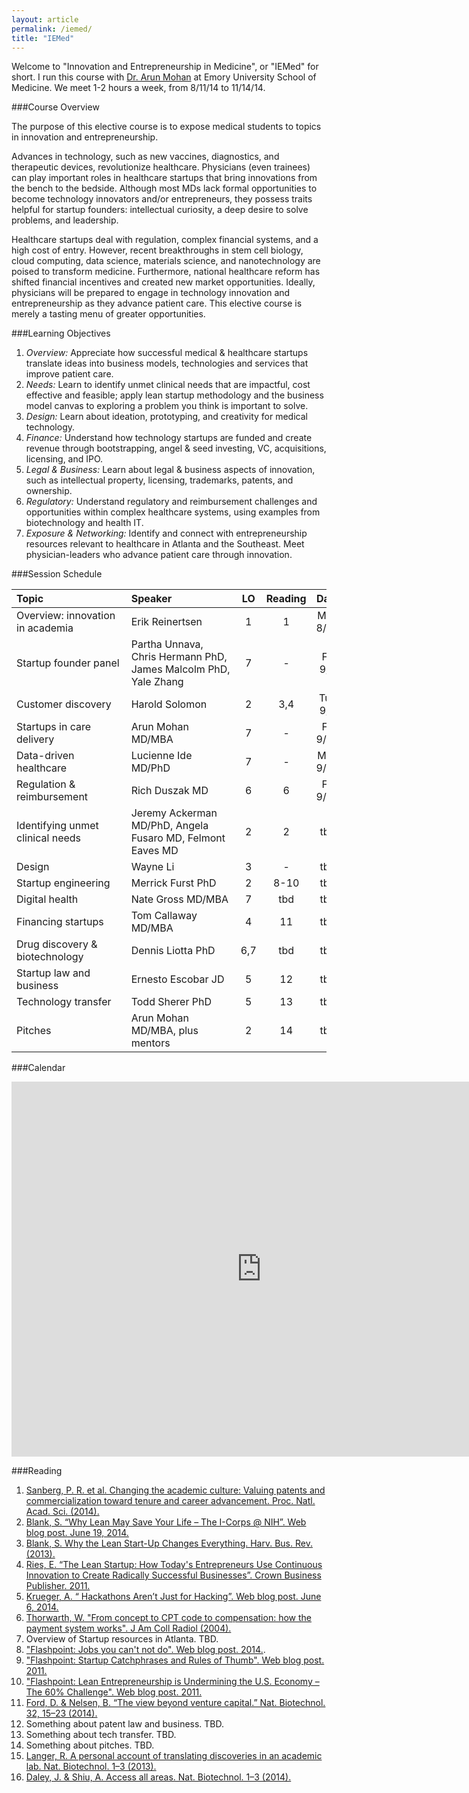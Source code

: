 ```yaml
---
layout: article
permalink: /iemed/
title: "IEMed"
---
```


Welcome to "Innovation and Entrepreneurship in Medicine", or "IEMed" for short. I run this course with [Dr. Arun Mohan](http://apollomd.com/emergency-department-management/emergency-medicine-management/leadership/arun-mohan-md/) at Emory University School of Medicine. We meet 1-2 hours a week, from 8/11/14 to 11/14/14.

###Course Overview

The purpose of this elective course is to expose medical students to topics in innovation and entrepreneurship.

Advances in technology, such as new vaccines, diagnostics, and therapeutic devices, revolutionize healthcare. Physicians (even trainees) can play important roles in healthcare startups that bring innovations from the bench to the bedside. Although most MDs lack formal opportunities to become technology innovators and/or entrepreneurs, they possess traits helpful for startup founders: intellectual curiosity, a deep desire to solve problems, and leadership.

Healthcare startups deal with regulation, complex financial systems, and a high cost of entry. However, recent breakthroughs in stem cell biology, cloud computing, data science, materials science, and nanotechnology are poised to transform medicine. Furthermore, national healthcare reform has shifted financial incentives and created new market opportunities. Ideally, physicians will be prepared to engage in technology innovation and entrepreneurship as they advance patient care. This elective course is merely a tasting menu of greater opportunities.

###Learning Objectives

1. *Overview:* Appreciate how successful medical & healthcare startups translate ideas into business models, technologies and services that improve patient care.
2. *Needs:* Learn to identify unmet clinical needs that are impactful, cost effective and feasible; apply lean startup methodology and the business model canvas to exploring a problem you think is important to solve.
3. *Design:* Learn about ideation, prototyping, and creativity for medical technology.
4. *Finance:* Understand how technology startups are funded and create revenue through bootstrapping, angel & seed investing, VC, acquisitions, licensing, and IPO.
5. *Legal & Business:* Learn about legal & business aspects of innovation, such as intellectual property, licensing, trademarks, patents, and ownership.
6. *Regulatory:* Understand regulatory and reimbursement challenges and opportunities within complex healthcare systems, using examples from biotechnology and health IT.
7. *Exposure & Networking:* Identify and connect with entrepreneurship resources relevant to healthcare in Atlanta and the Southeast. Meet physician-leaders who advance patient care through innovation.

###Session Schedule

Topic&nbsp;&nbsp;&nbsp;&nbsp;&nbsp;&nbsp;&nbsp;&nbsp;&nbsp;&nbsp;&nbsp;&nbsp;&nbsp;&nbsp;&nbsp;&nbsp;&nbsp;&nbsp;&nbsp;&nbsp;&nbsp;&nbsp;&nbsp;&nbsp;&nbsp;&nbsp;&nbsp;&nbsp;&nbsp; | Speaker&nbsp;&nbsp;&nbsp;&nbsp;&nbsp;&nbsp;&nbsp;&nbsp;&nbsp;&nbsp;&nbsp;&nbsp;&nbsp;&nbsp;&nbsp;&nbsp;&nbsp;&nbsp;&nbsp;&nbsp;&nbsp;&nbsp; 				 	 | LO	| Reading | Date 	   | Time   | Location
--- | --- |:---:|:---:|:---:|:---:|:---:|
Overview: innovation in academia | Erik Reinertsen 	 |	1 |	1			  | Mon 8/25 | 3-4 pm | SoM A355
Startup founder panel 					 | Partha Unnava, Chris Hermann PhD, James Malcolm PhD, Yale Zhang | 7 |		-		| Fri 9/5 | 1-2 pm | SoM A355
Customer discovery		 					 | Harold Solomon  	 | 2  | 3,4	  	| Tue 9/9 | 2-3 pm | HSRB 160
Startups in care delivery				 | Arun Mohan MD/MBA | 7  | -				| Fri 9/12 | 2-3 pm | SoM 353A
Data-driven healthcare				   | Lucienne Ide MD/PhD | 7 | -			| Mon 9/22 | 1-2 pm | SoM 353A
Regulation & reimbursement		 	 | Rich Duszak MD	 	 | 6 	| 6 			| Fri 9/26 | 1-2 pm | SoM 353A
Identifying unmet clinical needs | Jeremy Ackerman MD/PhD, Angela Fusaro MD, Felmont Eaves MD | 2 | 2 | tbd | tbd | tbd
Design 													 | Wayne Li					 | 3 	| - 			| tbd | tbd | tbd
Startup engineering							 | Merrick Furst PhD | 2 	| 8-10		| tbd | tbd | tbd
Digital health									 | Nate Gross MD/MBA | 7  | tbd			| tbd | tbd | tbd
Financing startups							 | Tom Callaway MD/MBA | 4 | 11 	 	| tbd | tbd | tbd
Drug discovery & biotechnology	 | Dennis Liotta PhD | 6,7 | tbd		| tbd | tbd | tbd
Startup law and business				 | Ernesto Escobar JD | 5 | 12			| tbd | tbd | tbd
Technology transfer							 | Todd Sherer PhD 	 | 5 	| 13			| tbd | tbd | tbd
Pitches													 | Arun Mohan MD/MBA, plus mentors | 2 | 14 | tbd | tbd | tbd

###Calendar

<iframe src="https://www.google.com/calendar/embed?src=3p4leat7h2r56vqnkbujth4qvc%40group.calendar.google.com&ctz=America/New_York" style="border: 0" width="800" height="600" frameborder="0" scrolling="no"></iframe>

###Reading
1. [Sanberg, P. R. et al. Changing the academic culture: Valuing patents and commercialization toward tenure and career advancement. Proc. Natl. Acad. Sci. (2014).](http://www.ncbi.nlm.nih.gov/pmc/articles/PMC4020064/)
2. [Blank, S. “Why Lean May Save Your Life – The I-Corps @ NIH”. Web blog post. June 19, 2014.](http://steveblank.com/2014/06/19/why-lean-may-save-your-life-the-i-corps-nih/)
3. [Blank, S. Why the Lean Start-Up Changes Everything. Harv. Bus. Rev. (2013).](http://steveblank.com/2013/05/06/free-reprints-of-why-the-lean-startup-changes-everything/)
4. [Ries, E. “The Lean Startup: How Today's Entrepreneurs Use Continuous Innovation to Create Radically Successful Businesses”. Crown Business Publisher. 2011.](http://www.amazon.com/dp/0307887898/?tag=googhydr-20&hvadid=32548561951&hvpos=1t1&hvexid=&hvnetw=g&hvrand=5091541203456127884&hvpone=14.64&hvptwo=&hvqmt=b&hvdev=c&ref=pd_sl_848hom633v_b)
5. [Krueger, A. “ Hackathons Aren’t Just for Hacking”. Web blog post. June 6, 2014.](http://www.wired.com/2012/06/hackathons-arent-just-for-hacking/)
6. [Thorwarth, W. "From concept to CPT code to compensation: how the payment system works". J Am Coll Radiol (2004).](http://www.sciencedirect.com/science/article/pii/S1546144003000206)
7. Overview of Startup resources in Atlanta. TBD.
8. ["Flashpoint: Jobs you can't not do". Web blog post. 2014.](http://flashpoint.gatech.edu/jobs-you-cant-not-do/).
9. ["Flashpoint: Startup Catchphrases and Rules of Thumb". Web blog post. 2011.](http://flashpoint.gatech.edu/startup-catchphrases-and-rules-of-thumb/)
10. ["Flashpoint: Lean Entrepreneurship is Undermining the U.S. Economy – The 60% Challenge". Web blog post. 2011.](http://flashpoint.gatech.edu/lean-entrepreneurship-is-undermining-the-u-s-economy-the-60-challenge-2/)
11. [Ford, D. & Nelsen, B. “The view beyond venture capital.” Nat. Biotechnol. 32, 15–23 (2014).](http://www.nature.com/nbt/journal/v32/n1/full/nbt.2780.html)
12. Something about patent law and business. TBD.
13. Something about tech transfer. TBD.
14. Something about pitches. TBD.
15. [Langer, R. A personal account of translating discoveries in an academic lab. Nat. Biotechnol. 1–3 (2013).](http://www.nature.com/nbt/journal/v31/n6/full/nbt.2609.html)
16. [Daley, J. & Shiu, A. Access all areas. Nat. Biotechnol. 1–3 (2014).](http://www.nature.com/nbt/journal/v32/n7/abs/nbt.2941.html)
